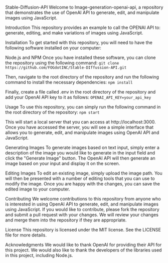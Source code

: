 Stable-Diffusion-API
Welcome to Image-generation-openai-api, a repository that demonstrates the use of OpenAI API to generate, edit, and manipulate images using JavaScript.

Introduction
This repository provides an example to call the OPENAI API to: generate, editing, and make variations of images using JavaScript. 

Installation
To get started with this repository, you will need to have the following software installed on your computer:

Node.js and NPM
Once you have installed these software, you can clone the repository using the following command:
`git clone https://github.com/FOGdotINC/Stable-DIffussion-API.git`

Then, navigate to the root directory of the repository and run the following command to install the necessary dependencies:
`npm install`

Finally, create a file called .env in the root directory of the repository and add your OpenAI API key to it as follows:
`OPENAI_API_KEY=your_api_key`

Usage
To use this repository, you can simply run the following command in the root directory of the repository:
`npm start`

This will start a local server that you can access at http://localhost:3000. Once you have accessed the server, you will see a simple interface that allows you to generate, edit, and manipulate images using OpenAI API and JavaScript.

Generating Images
To generate images based on text input, simply enter a description of the image you would like to generate in the input field and click the "Generate Image" button. The OpenAI API will then generate an image based on your input and display it on the screen.

Editing Images
To edit an existing image, simply upload the image path. You will then be presented with a number of editing tools that you can use to modify the image. Once you are happy with the changes, you can save the edited image to your computer.

Contributing
We welcome contributions to this repository from anyone who is interested in using OpenAI API to generate, edit, and manipulate images using JavaScript. If you would like to contribute, please fork the repository and submit a pull request with your changes. We will review your changes and merge them into the repository if they are appropriate.

License
This repository is licensed under the MIT license. See the LICENSE file for more details.

Acknowledgments
We would like to thank OpenAI for providing their API for this project. We would also like to thank the developers of the libraries used in this project, including Node.js.
